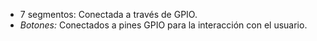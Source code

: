 - 7 segmentos: Conectada a través de GPIO.
- *Botones:* Conectados a pines GPIO para la interacción con el usuario.